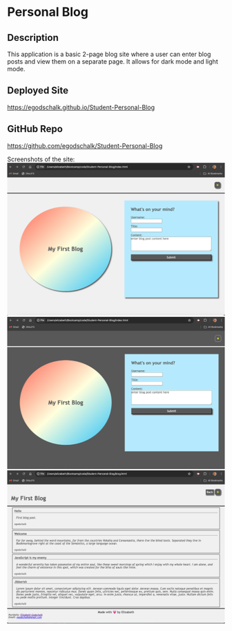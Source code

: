 # Personal Blog

## Description

This application is a basic 2-page blog site where a user can enter blog posts and view them on a separate page. It allows for dark mode and light mode. 

## Deployed Site

https://egodschalk.github.io/Student-Personal-Blog

## GitHub Repo

https://github.com/egodschalk/Student-Personal-Blog

Screenshots of the site:
![Form Page](./assets/images/image.png)
![Dark Mode](./assets/images/image-1.png)
![Blog Page](./assets/images/image-2.png)

